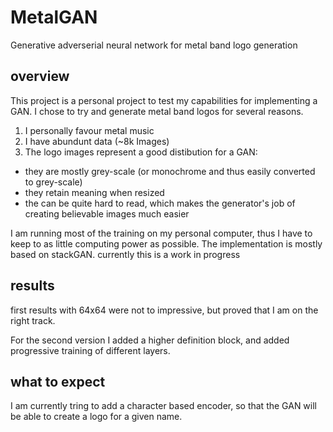# MetalGAN
Generative adverserial neural network for metal band logo generation

## overview
This project is a personal project to test my capabilities for implementing a GAN. 
I chose to try and generate metal band logos for several reasons.
1. I personally favour metal music
2. I have abundunt data (~8k Images)
3. The logo images represent a good distibution for a GAN: 
  - they are mostly grey-scale (or monochrome and thus easily converted to grey-scale)
  - they retain meaning when resized
  - the can be quite hard to read, which makes the generator's job of creating believable images much easier

I am running most of the training on my personal computer, thus I have to keep to as little computing power as possible.
The implementation is mostly based on stackGAN.
currently this is a work in progress

## results
first results with 64x64 were not to impressive, but proved that I am on the right track.

For the second version I added a higher definition block, and added progressive training of different layers.

## what to expect
I am currently tring to add a character based encoder, so that the GAN will be able to create a logo for a given name.
